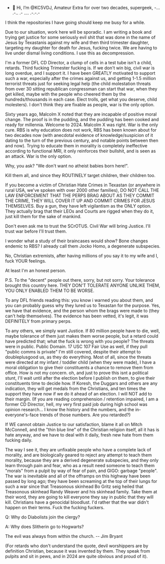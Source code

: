 - 👋 Hi, I’m @KC5VDJ, Amateur Extra for over two decades, supergeek, -... .-.. .- .... .-.-.-

I think the repositories I have going should keep me busy for a while.

Due to our situation, work here will be sporadic.  I am writing a book and trying get justice for some seriously evil shit that was done in the name of Jesus by Texastanis against my wife and then third trimester daughter, targeting my daughter for death for Jesus, fucking twice.  We are having to live under dismal living conditions.  I use this as decompression.

I'm a former DFL CD Director, a clump of cells in a test tube isn't a child, retards.  Third fucking Trimester fucking is.  If we don't win big, civil war is long overdue, and I support it.  I have been GREATLY motivated to support such a war, especially after the crimes against us, and getting 1-1.5 million terrorist threats just for seeking legal help (the child molestation threats from over 30 sitting republican congressman can start that war, when they get killed, maybe with the people who cheered them by the hundreds/thousands in each case.  Elect trolls, get what you deserve, child molesters).  I don't think they are fixable as people, war is the only option.

Sixty years ago, Malcolm X noted that they are incapable of positive moral change.  The proof is in the pudding, and the pudding has been cooked and ready for millennia.  Welcome to 2024.  Malcolm X was right.  War is the only cure.  RBS is why education does not work, RBS has been known about for two decades now (with anecdotal evidence of knowledge/suspicion of it dating to the turn of the previous century, and notable points between then and now). Trying to educate them in morality is completely ineffective according to functional MRI, it only reinforces their bullshit, and is seen as an attack.  War is the only option.

Why, you ask?  "We don't want no atheist babies born here!".

Kill them all, and since they ROUTINELY target children, their children too.

If you become a victim of Christian Hate Crimes in Texastan (or anywhere in rural USA, we've spoken with over 2000 other families), DO NOT CALL THE LAW ENFORCEMENT THAT THE PERPS BRAG ABOUT AS THEY COMMIT THE CRIME, THEY WILL COVER IT UP AND COMMIT CRIMES FOR JESUS THEMSELVES.  Buy a gun, they have left vigilantism as the ONLY option.  They actually brag that their LEOs and Courts are rigged when they do it, just kill them for the sake of mankind.

Don't even ask me to trust the SCrOTUS.  Civil War will bring Justice.  I'll trust war before I'll trust them.

I wonder what a study of their braincases would show?  Bone changes endemic to RBS?  I already call them Jocko Homo, a degenerate subspecies.

No, Christian extremists, after having millions of you say it to my wife and I, fuck YOUR feelings.

At least I'm an honest person.

P.S. To the "decent" people out there, sorry, but not sorry.  Your tolerance brought this country here.  THEY DON'T TOLERATE ANYONE UNLIKE THEM, YOU ONLY ENABLED THEM TO BE WORSE.

To any DFL friends reading this: you know i warned you about them, and you can probably guess why they lured us to Texastan for the purpose. Yes, we have that evidence, and the person whom the brags were made to (they can't help themselves). The evidence has been vetted, it's legit, it was DEFINITELY from primary perps.

To any others, we simply want Justice.  If 80 million people have to die, well, maybe tolerance of them just makes them worse people, but a retard could have predicted that; what the fuck is wrong with you people?  The threats were in public.  Public Domain.  17 USC 107 Fair Use as well, if they pull "public comms is private" I'm still covered, despite their attempt to doubleplusgood us, as they do everything.  Most of all, since the threats were directed at my infant / toddler child (when they were made), I have a moral obligation to give their constituents a chance to remove them from office.  How is not my concern.  oh, and just to prove this isnt a political stunt, I'll wait until after the election before I publish on them, to give their constituents time to decide how.  If Koresh, the Duggars and others are any indication, they will get medals from the Christians, and ten times the support they have now if we do it ahead of an election.  I will NOT add to their margin. (If you are reading comprehension / retention impaired, I am a former CD Director, hell, my very first paid job during high school was opinion research...  I know the history and the numbers, and the in-everyone's-face trends of those numbers.  Are you retarded?)

If WE cannot obtain Justice to our satisfaction, blame it all on Mitch McConnell, and the "thin blue line" of the Christian religion itself, all it has is hate anyway, and we have to deal with it daily, fresh new hate from them fucking daily.

The way I see it, they are unfixable people who have a complete lack of morality, and are biologically geared to reject any attempt to teach them morality, because they are a derived degenerate subspecies, and they only learn through pain and fear, who as a result need someone to teach them "morals" from a pulpit by way of fear of pain, and GIGO: garbage "people".  The war is inevitable and all of the offramps on this highway have been passed by long ago; they have been screaming at the top of their lungs for such a war since that Treasonous skinhead Bo Gritz seig heiled that Treasonous skinhead Randy Weaver and his skinhead family.  Take them at their word, they are going to kill everyone they say in public that they will kill.  Christians have a genocidal bloodlust.  I'd rather that the war didn't happen on their terms.  Fuck the fucking fuckers.

Q: Why do Diabolists join the clergy?

A: Why does Slitherin go to Hogwarts?

The evil was always from within the church.
-- Jim Bryant

(For retards who don't understand the quote, devil worshippers are by definition Christian, because it was invented by them.  They speak from pulpits and sit in pews, and in 2024 are quite obvious and proud of it).
